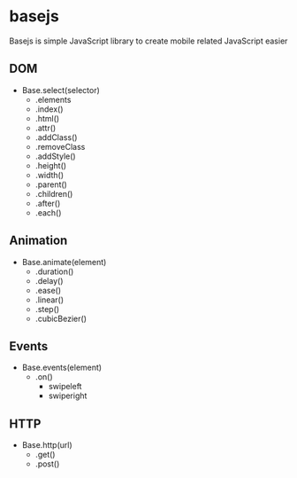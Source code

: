 # basejs
Basejs is simple JavaScript library to create mobile related JavaScript easier

## DOM
* Base.select(selector)
  * .elements
  * .index()
  * .html()
  * .attr()
  * .addClass()
  * .removeClass
  * .addStyle()
  * .height()
  * .width()
  * .parent()
  * .children()
  * .after()
  * .each()

## Animation
* Base.animate(element)
  * .duration()
  * .delay()
  * .ease()
  * .linear()
  * .step()
  * .cubicBezier()

## Events
* Base.events(element)
  * .on()
    * swipeleft
    * swiperight

## HTTP
* Base.http(url)
  * .get()
  * .post()
